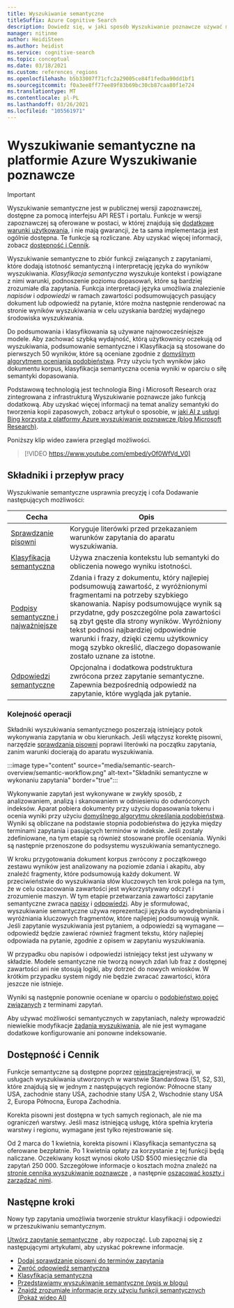 ```yaml
---
title: Wyszukiwanie semantyczne
titleSuffix: Azure Cognitive Search
description: Dowiedz się, w jaki sposób Wyszukiwanie poznawcze używać modeli wyszukiwania semantycznego analizy głębokiej w usłudze Bing, aby wyniki wyszukiwania były bardziej intuicyjne.
manager: nitinme
author: HeidiSteen
ms.author: heidist
ms.service: cognitive-search
ms.topic: conceptual
ms.date: 03/18/2021
ms.custom: references_regions
ms.openlocfilehash: b5b33007f71cfc2a29005ce84f1fedba90dd1bf1
ms.sourcegitcommit: f0a3ee8ff77ee89f83b69bc30cb87caa80f1e724
ms.translationtype: MT
ms.contentlocale: pl-PL
ms.lasthandoff: 03/26/2021
ms.locfileid: "105561971"
---
```

# <a name="semantic-search-in-azure-cognitive-search"></a>Wyszukiwanie semantyczne na platformie Azure Wyszukiwanie poznawcze

> [!IMPORTANT]
> Wyszukiwanie semantyczne jest w publicznej wersji zapoznawczej, dostępne za pomocą interfejsu API REST i portalu. Funkcje w wersji zapoznawczej są oferowane w postaci, w której znajdują się [dodatkowe warunki użytkowania](https://azure.microsoft.com/support/legal/preview-supplemental-terms/), i nie mają gwarancji, że ta sama implementacja jest ogólnie dostępna. Te funkcje są rozliczane. Aby uzyskać więcej informacji, zobacz [dostępność i Cennik](semantic-search-overview.md#availability-and-pricing).

Wyszukiwanie semantyczne to zbiór funkcji związanych z zapytaniami, które dodają istotność semantyczną i interpretację języka do wyników wyszukiwania. *Klasyfikacja semantyczna* wyszukuje kontekst i powiązane z nimi warunki, podnoszenie poziomu dopasowań, które są bardziej zrozumiałe dla zapytania. Funkcja interpretacji języka umożliwia znalezienie *napisów* i *odpowiedzi* w ramach zawartości podsumowujących pasujący dokument lub odpowiedź na pytanie, które można następnie renderować na stronie wyników wyszukiwania w celu uzyskania bardziej wydajnego środowiska wyszukiwania.

Do podsumowania i klasyfikowania są używane najnowocześniejsze modele. Aby zachować szybką wydajność, którą użytkownicy oczekują od wyszukiwania, podsumowanie semantyczne i Klasyfikacja są stosowane do pierwszych 50 wyników, które są oceniane zgodnie z [domyślnym algorytmem oceniania podobieństwa](index-similarity-and-scoring.md#similarity-ranking-algorithms). Przy użyciu tych wyników jako dokumentu korpus, klasyfikacja semantyczna ocenia wyniki w oparciu o siłę semantyki dopasowania.

Podstawową technologią jest technologia Bing i Microsoft Research oraz zintegrowana z infrastrukturą Wyszukiwanie poznawcze jako funkcją dodatkową. Aby uzyskać więcej informacji na temat analizy semantyki do tworzenia kopii zapasowych, zobacz artykuł o sposobie, w [jaki AI z usługi Bing korzysta z platformy Azure wyszukiwanie poznawcze (blog Microsoft Research)](https://www.microsoft.com/research/blog/the-science-behind-semantic-search-how-ai-from-bing-is-powering-azure-cognitive-search/).

Poniższy klip wideo zawiera przegląd możliwości.

> [!VIDEO https://www.youtube.com/embed/yOf0WfVd_V0]

## <a name="components-and-workflow"></a>Składniki i przepływ pracy

Wyszukiwanie semantyczne usprawnia precyzję i cofa Dodawanie następujących możliwości:

| Cecha | Opis |
|---------|-------------|
| [Sprawdzanie pisowni](speller-how-to-add.md) | Koryguje literówki przed przekazaniem warunków zapytania do aparatu wyszukiwania. |
| [Klasyfikacja semantyczna](semantic-ranking.md) | Używa znaczenia kontekstu lub semantyki do obliczenia nowego wyniku istotności. |
| [Podpisy semantyczne i najważniejsze](semantic-how-to-query-request.md) | Zdania i frazy z dokumentu, który najlepiej podsumowują zawartość, z wyróżnionymi fragmentami na potrzeby szybkiego skanowania. Napisy podsumowujące wynik są przydatne, gdy poszczególne pola zawartości są zbyt gęste dla strony wyników. Wyróżniony tekst podnosi najbardziej odpowiednie warunki i frazy, dzięki czemu użytkownicy mogą szybko określić, dlaczego dopasowanie zostało uznane za istotne. |
| [Odpowiedzi semantyczne](semantic-answers.md) | Opcjonalna i dodatkowa podstruktura zwrócona przez zapytanie semantyczne. Zapewnia bezpośrednią odpowiedź na zapytanie, które wygląda jak pytanie. |

### <a name="order-of-operations"></a>Kolejność operacji

Składniki wyszukiwania semantycznego poszerzają istniejący potok wykonywania zapytania w obu kierunkach. Jeśli włączysz korektę pisowni, narzędzie [sprawdzania pisowni](speller-how-to-add.md) poprawi literówki na początku zapytania, zanim warunki docierają do aparatu wyszukiwania.

:::image type="content" source="media/semantic-search-overview/semantic-workflow.png" alt-text="Składniki semantyczne w wykonaniu zapytania" border="true":::

Wykonywanie zapytań jest wykonywane w zwykły sposób, z analizowaniem, analizą i skanowaniem w odniesieniu do odwróconych indeksów. Aparat pobiera dokumenty przy użyciu dopasowania tokenu i ocenia wyniki przy użyciu [domyślnego algorytmu określania podobieństwa](index-similarity-and-scoring.md#similarity-ranking-algorithms). Wyniki są obliczane na podstawie stopnia podobieństwa do języka między terminami zapytania i pasujących terminów w indeksie. Jeśli zostały zdefiniowane, na tym etapie są również stosowane profile oceniania. Wyniki są następnie przenoszone do podsystemu wyszukiwania semantycznego.

W kroku przygotowania dokument korpus zwrócony z początkowego zestawu wyników jest analizowany na poziomie zdania i akapitu, aby znaleźć fragmenty, które podsumowują każdy dokument. W przeciwieństwie do wyszukiwania słów kluczowych ten krok polega na tym, że w celu oszacowania zawartości jest wykorzystywany odczyt i zrozumienie maszyn. W tym etapie przetwarzania zawartości zapytanie semantyczne zwraca [napisy](semantic-how-to-query-request.md) i [odpowiedzi](semantic-answers.md). Aby je sformułować, wyszukiwanie semantyczne używa reprezentacji języka do wyodrębniania i wyróżniania kluczowych fragmentów, które najlepiej podsumowują wynik. Jeśli zapytanie wyszukiwania jest pytaniem, a odpowiedzi są wymagane — odpowiedź będzie zawierać również fragment tekstu, który najlepiej odpowiada na pytanie, zgodnie z opisem w zapytaniu wyszukiwania. 

W przypadku obu napisów i odpowiedzi istniejący tekst jest używany w składzie. Modele semantyczne nie tworzą nowych zdań lub fraz z dostępnej zawartości ani nie stosują logiki, aby dotrzeć do nowych wniosków. W krótkim przypadku system nigdy nie będzie zwracać zawartości, która jeszcze nie istnieje.

Wyniki są następnie ponownie oceniane w oparciu o [podobieństwo pojęć związanych](semantic-ranking.md) z terminami zapytań.

Aby używać możliwości semantycznych w zapytaniach, należy wprowadzić niewielkie modyfikacje [żądania wyszukiwania](semantic-how-to-query-request.md), ale nie jest wymagane dodatkowe konfigurowanie ani ponowne indeksowanie.

## <a name="availability-and-pricing"></a>Dostępność i Cennik

Funkcje semantyczne są dostępne poprzez [rejestrację](https://aka.ms/SemanticSearchPreviewSignup)rejestracji, w usługach wyszukiwania utworzonych w warstwie Standardowa (S1, S2, S3), które znajdują się w jednym z następujących regionów: Północne stany USA, zachodnie stany USA, zachodnie stany USA 2, Wschodnie stany USA 2, Europa Północna, Europa Zachodnia. 

Korekta pisowni jest dostępna w tych samych regionach, ale nie ma ograniczeń warstwy. Jeśli masz istniejącą usługę, która spełnia kryteria warstwy i regionu, wymagane jest tylko rejestrowanie się.

Od 2 marca do 1 kwietnia, korekta pisowni i Klasyfikacja semantyczna są oferowane bezpłatnie. Po 1 kwietnia opłaty za korzystanie z tej funkcji będą naliczane. Oczekiwany koszt wynosi około USD $500 miesięcznie dla zapytań 250 000. Szczegółowe informacje o kosztach można znaleźć na [stronie cennika wyszukiwanie poznawcze](https://azure.microsoft.com/pricing/details/search/) , a następnie [oszacować koszty i zarządzać nimi](search-sku-manage-costs.md).

## <a name="next-steps"></a>Następne kroki

Nowy typ zapytania umożliwia tworzenie struktur klasyfikacji i odpowiedzi w przeszukiwaniu semantycznym.

[Utwórz zapytanie semantyczne](semantic-how-to-query-request.md) , aby rozpocząć. Lub zapoznaj się z następującymi artykułami, aby uzyskać pokrewne informacje.

+ [Dodaj sprawdzanie pisowni do terminów zapytania](speller-how-to-add.md)
+ [Zwróć odpowiedź semantyczną](semantic-answers.md)
+ [Klasyfikacja semantyczna](semantic-ranking.md)
+ [Przedstawiamy wyszukiwanie semantyczne (wpis w blogu)](https://techcommunity.microsoft.com/t5/azure-ai/introducing-semantic-search-bringing-more-meaningful-results-to/ba-p/2175636)
+ [Znajdź zrozumiałe informacje przy użyciu funkcji semantycznych (Pokaż wideo AI)](https://channel9.msdn.com/Shows/AI-Show/Find-meaningful-insights-using-semantic-capabilities-in-Azure-Cognitive-Search)